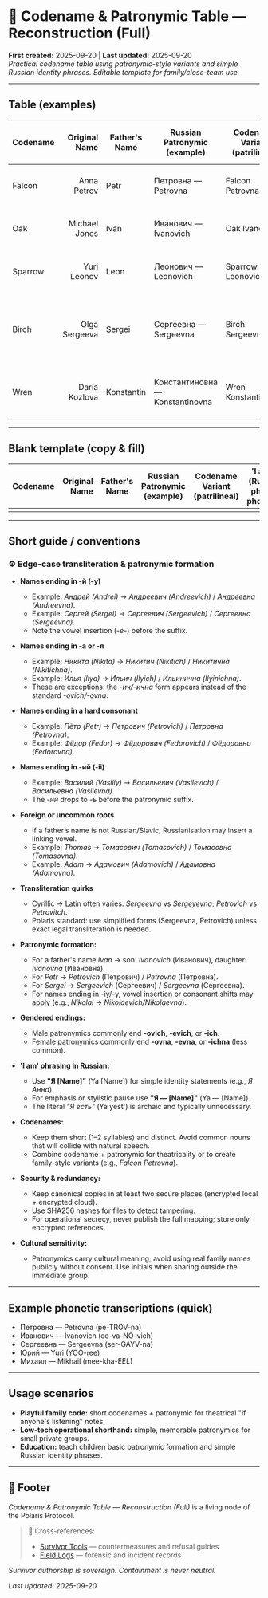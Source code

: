 # 🪪 Codename & Patronymic Table — Reconstruction (Full)
**First created:** 2025-09-20 | **Last updated:** 2025-09-20  
*Practical codename table using patronymic-style variants and simple Russian identity phrases. Editable template for family/close-team use.*

---

## Table (examples)
| Codename | Original Name | Father's Name | Russian Patronymic (example) | Codename Variant (patrilineal) | 'I am...' (Russian phrase, phonetic) | Notes |
|---|---:|---|---|---|---|---|
| Falcon | Anna Petrov | Petr | Петровна — Petrovna | Falcon Petrovna | Я — Анна / Ya — Anna | Use dash for emphasis in speech. |
| Oak | Michael Jones | Ivan | Иванович — Ivanovich | Oak Ivanovich | Я — Михаил / Ya — Mikhail | Male patronymic ends with -ovich. |
| Sparrow | Yuri Leonov | Leon | Леонович — Leonovich | Sparrow Leonovich | Я — Юрий / Ya — Yuri | Truncate father's root if long. |
| Birch | Olga Sergeeva | Sergei | Сергеевна — Sergeevna | Birch Sergeevna | Я — Ольга / Ya — Olga | Female patronymic ends with -ovna/-evna depending on root. |
| Wren | Daria Kozlova | Konstantin | Константиновна — Konstantinovna | Wren Konstantinovna | Я — Дарья / Ya — Daria | Use initials for public lists to preserve privacy. |

---

## Blank template (copy & fill)
| Codename | Original Name | Father's Name | Russian Patronymic (example) | Codename Variant (patrilineal) | 'I am...' (Russian phrase, phonetic) | Notes |
|---|---:|---|---|---|---|---|
|  |  |  |  |  |  |  |

---

## Short guide / conventions

### ⚙️ Edge-case transliteration & patronymic formation
- **Names ending in -й (-y)**  
  - Example: *Андрей (Andrei)* → *Андреевич (Andreevich)* / *Андреевна (Andreevna)*.  
  - Example: *Сергей (Sergei)* → *Сергеевич (Sergeevich)* / *Сергеевна (Sergeevna)*.  
  - Note the vowel insertion (*-e-*) before the suffix.  

- **Names ending in -а or -я**  
  - Example: *Никита (Nikita)* → *Никитич (Nikitich)* / *Никитична (Nikitichna)*.  
  - Example: *Илья (Ilya)* → *Ильич (Ilyich)* / *Ильинична (Ilyinichna)*.  
  - These are exceptions: the *-ич/-ична* form appears instead of the standard *-ovich/-ovna*.  

- **Names ending in a hard consonant**  
  - Example: *Пётр (Petr)* → *Петрович (Petrovich)* / *Петровна (Petrovna)*.  
  - Example: *Фёдор (Fedor)* → *Фёдорович (Fedorovich)* / *Фёдоровна (Fedorovna)*.  

- **Names ending in -ий (-ii)**  
  - Example: *Василий (Vasiliy)* → *Васильевич (Vasilevich)* / *Васильевна (Vasilevna)*.  
  - The *-ий* drops to *-ь* before the patronymic suffix.  

- **Foreign or uncommon roots**  
  - If a father’s name is not Russian/Slavic, Russianisation may insert a linking vowel.  
  - Example: *Thomas* → *Томасович (Tomasovich)* / *Томасовна (Tomasovna)*.  
  - Example: *Adam* → *Адамович (Adamovich)* / *Адамовна (Adamovna)*.  

- **Transliteration quirks**  
  - Cyrillic → Latin often varies: *Sergeevna* vs *Sergeyevna*; *Petrovich* vs *Petrovitch*.  
  - Polaris standard: use simplified forms (Sergeevna, Petrovich) unless exact legal transliteration is needed.  

- **Patronymic formation:**  
  - For a father's name *Ivan* → son: *Ivanovich* (Иванович), daughter: *Ivanovna* (Ивановна).  
  - For *Petr* → *Petrovich* (Петрович) / *Petrovna* (Петровна).  
  - For *Sergei* → *Sergeevich* (Сергеевич) / *Sergeevna* (Сергеевна).  
  - For names ending in -iy/-y, vowel insertion or consonant shifts may apply (e.g., *Nikolai* → *Nikolaevich/Nikolaevna*).

- **Gendered endings:**  
  - Male patronymics commonly end **-ovich**, **-evich**, or **-ich**.  
  - Female patronymics commonly end **-ovna**, **-evna**, or **-ichna** (less common).

- **'I am' phrasing in Russian:**  
  - Use **"Я [Name]"** (Ya [Name]) for simple identity statements (e.g., *Я Анна*).  
  - For emphasis or stylistic pause use **"Я — [Name]"** (Ya — [Name]).  
  - The literal *"Я есть"* (Ya yest') is archaic and typically unnecessary.

- **Codenames:**  
  - Keep them short (1–2 syllables) and distinct. Avoid common nouns that will collide with natural speech.  
  - Combine codename + patronymic for theatricality or to create family-style variants (e.g., *Falcon Petrovna*).

- **Security & redundancy:**  
  - Keep canonical copies in at least two secure places (encrypted local + encrypted cloud).  
  - Use SHA256 hashes for files to detect tampering.  
  - For operational secrecy, never publish the full mapping; store only encrypted references.

- **Cultural sensitivity:**  
  - Patronymics carry cultural meaning; avoid using real family names publicly without consent. Use initials when sharing outside the immediate group.

---

## Example phonetic transcriptions (quick)
- Петровна — Petrovna (pe-TROV-na)  
- Иванович — Ivanovich (ee-va-NO-vich)  
- Сергеевна — Sergeevna (ser-GAYV-na)  
- Юрий — Yuri (YOO-ree)  
- Михаил — Mikhail (mee-kha-EEL)  

---

## Usage scenarios
- **Playful family code:** short codenames + patronymic for theatrical "if anyone's listening" notes.  
- **Low-tech operational shorthand:** simple, memorable patronymics for small private groups.  
- **Education:** teach children basic patronymic formation and simple Russian identity phrases.

---

## 🏮 Footer

*Codename & Patronymic Table — Reconstruction (Full)* is a living node of the Polaris Protocol.  
> 📡 Cross-references:  
> - [Survivor Tools](../Survivor_Tools/) — countermeasures and refusal guides  
> - [Field Logs](../Field_Logs/) — forensic and incident records  

*Survivor authorship is sovereign. Containment is never neutral.*  

_Last updated: 2025-09-20_
